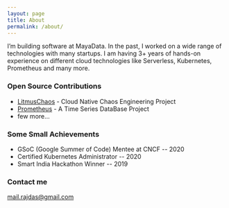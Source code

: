 ```yaml
---
layout: page
title: About
permalink: /about/
---
```


I’m building software at MayaData. In the past, I worked on a wide range of technologies with many startups. I am having 3+ years of hands-on experience on different cloud technologies like Serverless, Kubernetes, Prometheus and many more.

### Open Source Contributions
 * [LitmusChaos](https://github.com/litmuschaos/litmus) - Cloud Native Chaos Engineering Project
 * [Prometheus](https://github.com/prometheus/prometheus) - A Time Series DataBase Project
 * few more...

### Some Small Achievements

 * GSoC (Google Summer of Code) Mentee at CNCF -- 2020
 * Certified Kubernetes Administrator -- 2020
 * Smart India Hackathon Winner -- 2019
 
### Contact me

[mail.rajdas@gmail.com](mailto:mail.rajdas@gmail.com)